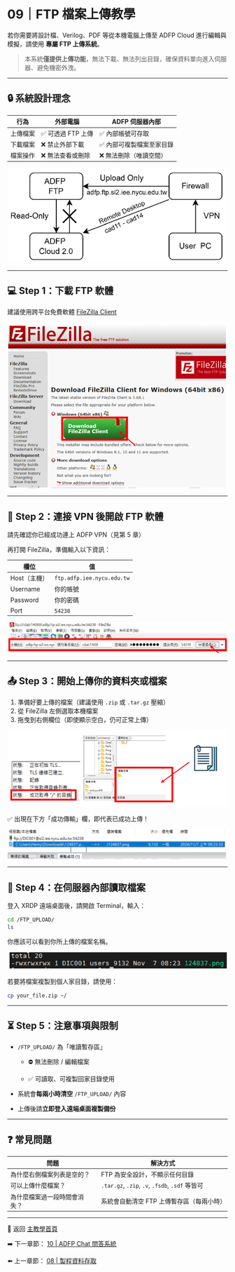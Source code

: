 # 09｜FTP 檔案上傳教學

若你需要將設計檔、Verilog、PDF 等從本機電腦上傳至 ADFP Cloud 進行編輯與模擬，請使用 **專屬 FTP 上傳系統**。

> 本系統**僅提供上傳功能**，無法下載、無法列出目錄，確保資料單向進入伺服器、避免機密外洩。

---

## 🔒 系統設計理念

| 行為 | 外部電腦 | ADFP 伺服器內部 |
|------|-----------|----------------|
| 上傳檔案 | ✅ 可透過 FTP 上傳 | ✅ 內部帳號可存取 |
| 下載檔案 | ❌ 禁止外部下載 | ✅ 內部可複製檔案至家目錄 |
| 檔案操作 | ❌ 無法查看或刪除 | ❌ 無法刪除（唯讀空間） |


![系統運作示意圖](./images/ftp_01.png)

---

## 💻 Step 1：下載 FTP 軟體

建議使用跨平台免費軟體 [FileZilla Client](https://filezilla-project.org/download.php?platform=win64)

![下載 FileZilla](./images/ftp_02.png)

---

## 🔌 Step 2：連接 VPN 後開啟 FTP 軟體

請先確認你已經成功連上 ADFP VPN（見第 5 章）

再打開 FileZilla，準備輸入以下資訊：

| 欄位 | 值 |
|------|----|
| Host（主機） | `ftp.adfp.iee.nycu.edu.tw` |
| Username | 你的帳號 |
| Password | 你的密碼 |
| Port | `54238` |


![輸入連線資訊](./images/ftp_03.png)

---

## 📤 Step 3：開始上傳你的資料夾或檔案

1. 準備好要上傳的檔案（建議使用 `.zip` 或 `.tar.gz` 壓縮）  
2. 從 FileZilla 左側選取本機檔案  
3. 拖曳到右側欄位（即使顯示空白，仍可正常上傳）  

![上傳成功顯示](./images/ftp_04.png)

✅ 出現在下方「成功傳輸」欄，即代表已成功上傳！

![檔案列表](./images/ftp_05.png)

---

## 📂 Step 4：在伺服器內部讀取檔案

登入 XRDP 遠端桌面後，請開啟 Terminal，輸入：

```bash
cd /FTP_UPLOAD/
ls
```

你應該可以看到你所上傳的檔案名稱。

![檔案列表](./images/ftp_06.png)

若要將檔案複製到個人家目錄，請使用：

```bash
cp your_file.zip ~/
```

* * *

⏳ Step 5：注意事項與限制
----------------

*   `/FTP_UPLOAD/` 為「唯讀暫存區」
    
    *   ⛔ 無法刪除 / 編輯檔案
        
    *   ✅ 可讀取、可複製回家目錄使用
        
*   系統會**每兩小時清空** `/FTP_UPLOAD/` 內容
    
*   上傳後請**立即登入遠端桌面複製備份**
    

* * *

❓ 常見問題
------

| 問題 | 解決方式 |
| --- | --- |
| 為什麼右側檔案列表是空的？ | FTP 為安全設計，不顯示任何目錄 |
| 可以上傳什麼檔案？ | `.tar.gz`, `.zip`, `.v`, `.fsdb`, `.sdf` 等皆可 |
| 為什麼檔案過一段時間會消失？ | 系統會自動清空 FTP 上傳暫存區（每兩小時） |

* * *

📘 返回 [主教學首頁](../README.md)

➡️ 下一章節：
[10 | ADFP Chat 問答系統 ](../10_Chat_System/README.md)

⬅️ 上一章節：
[08 | 製程資料存取](../08_Process_Data/README.md)
